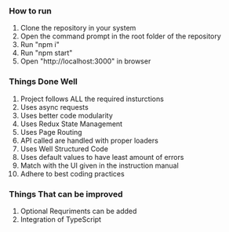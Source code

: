 ### How to run

1. Clone the repository in your system
2. Open the command prompt in the root folder of the repository
3. Run "npm i"
4. Run "npm start"
5. Open "http://localhost:3000" in browser

### Things Done Well

1. Project follows ALL the required insturctions
2. Uses async requests
3. Uses better code modularity
4. Uses Redux State Management
5. Uses Page Routing
6. API called are handled with proper loaders
7. Uses Well Structured Code
8. Uses default values to have least amount of errors
9. Match with the UI given in the instruction manual
10. Adhere to best coding practices

### Things That can be improved

1. Optional Requriments can be added
2. Integration of TypeScript
